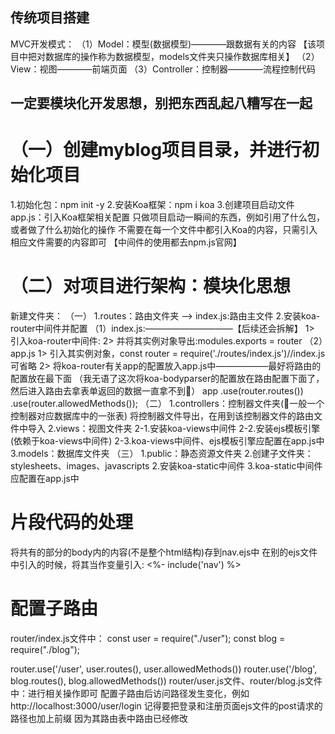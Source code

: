 ## 传统项目搭建
MVC开发模式：
（1）Model：模型(数据模型)————跟数据有关的内容
【该项目中把对数据库的操作称为数据模型，models文件夹只操作数据库相关】
（2）View：视图————前端页面
（3）Controller：控制器————流程控制代码

## 一定要模块化开发思想，别把东西乱起八糟写在一起

# （一）创建myblog项目目录，并进行初始化项目
1.初始化包：npm init -y
2.安装Koa框架：npm i koa
3.创建项目启动文件app.js：引入Koa框架相关配置
只做项目启动一瞬间的东西，例如引用了什么包，或者做了什么初始化的操作
不需要在每一个文件中都引入Koa的内容，只需引入相应文件需要的内容即可
【中间件的使用都去npm.js官网】
# （二）对项目进行架构：模块化思想
新建文件夹：
（一）
1.routes：路由文件夹 ——> index.js:路由主文件
2.安装koa-router中间件并配置
（1）index.js:——————————【后续还会拆解】
1> 引入koa-router中间件:
2> 并将其实例对象导出:modules.exports = router
（2）app.js
1> 引入其实例对象，const router = require('./routes/index.js')//index.js可省略
2> 将koa-router有关app的配置放入app.js中——————最好将路由的配置放在最下面
（我无语了这次将koa-bodyparser的配置放在路由配置下面了，然后进入路由去拿表单返回的数据一直拿不到🤯）
app
  .use(router.routes())
  .use(router.allowedMethods());
（二）
1.controllers：控制器文件夹(🍎一般一个控制器对应数据库中的一张表)
将控制器文件导出，在用到该控制器文件的路由文件中导入
2.views：视图文件夹
2-1.安装koa-views中间件
2-2.安装ejs模板引擎(依赖于koa-views中间件)
2-3.koa-views中间件、ejs模板引擎应配置在app.js中
3.models：数据库文件夹
（三）
1.public：静态资源文件夹
2.创建子文件夹：stylesheets、images、javascripts
2.安装koa-static中间件
3.koa-static中间件应配置在app.js中

# 片段代码的处理
将共有的部分的body内的内容(不是整个html结构)存到nav.ejs中
在别的ejs文件中引入的时候，将其当作变量引入: <%- include('nav') %>

# 配置子路由
router/index.js文件中：
const user = require("./user");
const blog = require("./blog");

router.use('/user', user.routes(), user.allowedMethods())
router.use('/blog', blog.routes(), blog.allowedMethods())
router/user.js文件、router/blog.js文件中：进行相关操作即可
配置子路由后访问路径发生变化，例如http://localhost:3000/user/login
记得要把登录和注册页面ejs文件的post请求的路径也加上前缀
因为其路由表中路由已经修改